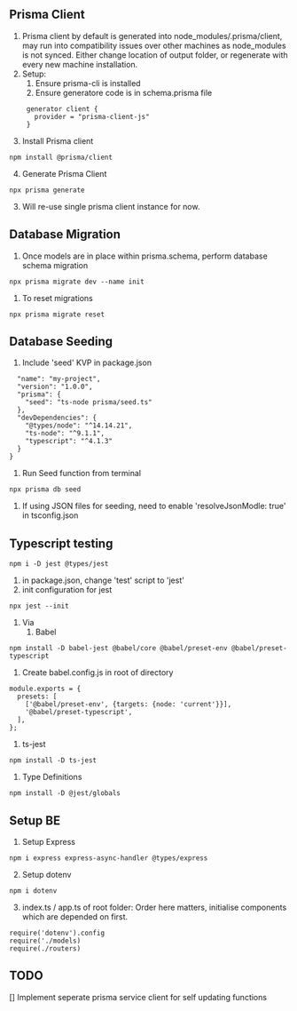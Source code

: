 ## Prisma Client
1. Prisma client by default is generated into node_modules/.prisma/client, may run into compatibility issues over other machines as node_modules is not synced. Either change location of output folder, or regenerate with every new machine installation.
2. Setup:
   1. Ensure prisma-cli is installed
   2. Ensure generatore code is in schema.prisma file
   ```
    generator client {
      provider = "prisma-client-js"
    }
   ```
  3. Install Prisma client
   ```
   npm install @prisma/client
   ``` 
  4. Generate Prisma Client
   ```
   npx prisma generate
   ```
3. Will re-use single prisma client instance for now.
## Database Migration
1. Once models are in place within prisma.schema, perform database schema migration
```
npx prisma migrate dev --name init
```
1. To reset migrations
```
npx prisma migrate reset
```
## Database Seeding
1. Include 'seed' KVP in package.json
```{
  "name": "my-project",
  "version": "1.0.0",
  "prisma": {
    "seed": "ts-node prisma/seed.ts"
  },
  "devDependencies": {
    "@types/node": "^14.14.21",
    "ts-node": "^9.1.1",
    "typescript": "^4.1.3"
  }
}
```
1. Run Seed function from terminal
```
npx prisma db seed
```
1. If using JSON files for seeding, need to enable 'resolveJsonModle: true' in tsconfig.json
## Typescript testing
```
npm i -D jest @types/jest
```
1. in package.json, change 'test' script to 'jest'
2. init configuration for jest
```
npx jest --init
```
1. Via 
   1. Babel
  ```
  npm install -D babel-jest @babel/core @babel/preset-env @babel/preset-typescript
  ```
  1. Create babel.config.js in root of directory
  ```
  module.exports = {
    presets: [
      ['@babel/preset-env', {targets: {node: 'current'}}],
      '@babel/preset-typescript',
    ],
  };
  ```
 1. ts-jest
  ```
  npm install -D ts-jest
  ```
1. Type Definitions
  ```
  npm install -D @jest/globals
  ```

## Setup BE
1. Setup Express
```
npm i express express-async-handler @types/express
```
2. Setup dotenv
```
npm i dotenv
```
3. index.ts / app.ts of root folder:
Order here matters, initialise components which are depended on first.
```
require('dotenv').config
require('./models)
require(./routers)
```

## TODO 
[] Implement seperate prisma service client for self updating functions